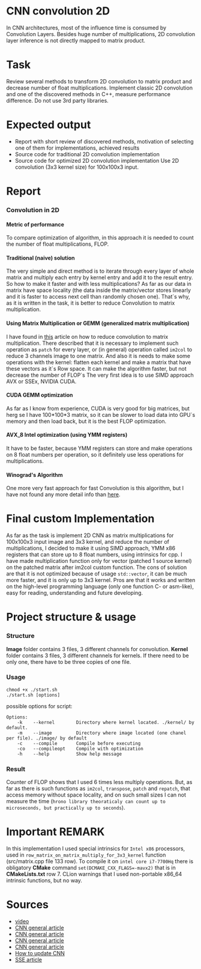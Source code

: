# CNN convolution 2D
In CNN architectures, most of the influence time is consumed by Convolution Layers. Besides huge number of multiplications, 2D convolution layer inference is not directly mapped to matrix product.
# Task
Review several methods to transform 2D convolution to matrix product and decrease number of float
multiplications. Implement classic 2D convolution and one of the discovered methods in C++, measure
performance difference. Do not use 3rd party libraries.
# Expected output
- Report with short review of discovered methods, motivation of selecting one of them for
implementations, achieved results
- Source code for traditional 2D convolution implementation
- Source code for optimized 2D convolution implementation
Use 2D convolution (3x3 kernel size) for 100x100x3 input.

# Report
### Convolution in 2D
#### Metric of performance
To compare optimization of algorithm, in this approach it is needed to count the number of float multiplications, FLOP.
#### Traditional (naive) solution
The very simple and direct method is to iterate through every layer of whole matrix and multiply each entry by kernel entry and add it to the result entry. So how to make it faster and with less multiplications? As far as our data in matrix have space locality (the data inside the matrix/vector stores linearly and it is faster to access next cell than randomly chosen one). That\`s why, as it is written in the task, it is better to reduce Convolution to matrix multiplication. 
#### Using Matrix Multiplication or GEMM (generalized matrix multiplication)
I have found in [this](https://cs231n.github.io/convolutional-networks/#conv) article on how to reduce convolution to matrix multiplication. There described that it is necessary to implement such operation as `patch` for every layer, or (in general) operation called `im2col` to reduce 3 channels image to one matrix. And also it is needs to make some operations with the kernel: flatten each kernel and make a matrix that have these vectors as it\`s Row space. It can make the algorithm faster, but not decrease the number of FLOP\`s
The very first idea is to use SIMD approach AVX or SSEx, NVIDIA CUDA.
#### CUDA GEMM optimization
As far as I know from experience, CUDA is very good for big matrices, but herg se I have 100\*100\*3 matrix, so it can be slower to load data into GPU\`s memory and then load back, but it is the best FLOP optimization. 
#### AVX_8 Intel optimization (using YMM registers)
It have to be faster, because YMM registers can store and make operations on 8 float numbers per operation, so it definitely use less operations for multiplications.
#### Winograd's Algorithm
One more very fast approach for fast Convolution is this algorithm, but I have not found any more detail info than [here](https://blog.usejournal.com/understanding-winograd-fast-convolution-a75458744ff). 
# Final custom Implementation
As far as the task is implement 2D CNN as matrix multiplications for 100x100x3 input image and 3x3 kernel, and reduce the number of multiplications, I decided to make it using SIMD approach, YMM x86 registers that can store up to 8 float numbers, using intrinsics for cpp. I have made multiplication function only for vector (patched 1 source kernel) on the patched matrix after im2col custom function. The cons of solution are that it is not optimized because of usage `std::vector`, it can be much more faster, and it is only up to 3x3 kernel. Pros are that it works and written on the high-level programming language (only one function C- or asm-like), easy for reading, understanding and future developing.  
# Project structure & usage
### Structure
<b>Image</b> folder contains 3 files, 3 different channels for convolution. <b>Kernel</b> folder contains 3 files, 3 different channels for kernels. If there need to be only one, there have to be three copies of one file.</br>
### Usage
```shell script
chmod +x ./start.sh
./start.sh [options]
``` 
possible options for script:
```shell script
Options:
    -k    --kernel        Directory where kernel located. ./kernel/ by default.
    -m    --image         Directory where image located (one chanel per file). ./image/ by default
    -c    --compile       Compile before executing
    -co   --compileopt    Compile with optimization
    -h    --help          Show help message
```
### Result
Counter of FLOP shows that I used 6 times less multiply operations. But, as far as there is such functions as `im2col`, `transpose`, `patch` and `repatch`, that access memory without space locality, and on such small sizes I can not measure the time (`hrono library theoraticaly can count up to microseconds, but practically up to seconds`). 
# Important REMARK
In this implementation I used special intrinsics for `Intel x86` processors, used in `row_matrix_on_matrix_multiply_for_3x3_kernel` function (src/matrix.cpp file 133 row). To compile it on `intel core i7-7700Hq` there is obligatory __CMake__ command `set(DCMAKE_CXX_FLAGS=-mavx2)` that is in __CMakeLists.txt__ row 7. CLion warnings that I used non-portable x86_64 intrinsic functions, but no way. 
# Sources
- [video](https://www.youtube.com/watch?v=_iZ3Q7VXiGI)
- [CNN general article](https://cs231n.github.io/convolutional-networks/#conv)
- [CNN general article](http://www.songho.ca/dsp/convolution/convolution.html#convolution_2d)
- [CNN general article](https://medium.com/@_init_/an-illustrated-explanation-of-performing-2d-convolutions-using-matrix-multiplications-1e8de8cd2544)
- [CNN general article](https://www.analyticsvidhya.com/blog/2018/12/guide-convolutional-neural-network-cnn/)
- [How to update CNN](https://sahnimanas.github.io/post/anatomy-of-a-high-performance-convolution/)
- [SSE article](https://www.codeproject.com/Articles/874396/Crunching-Numbers-with-AVX-and-AVX)
